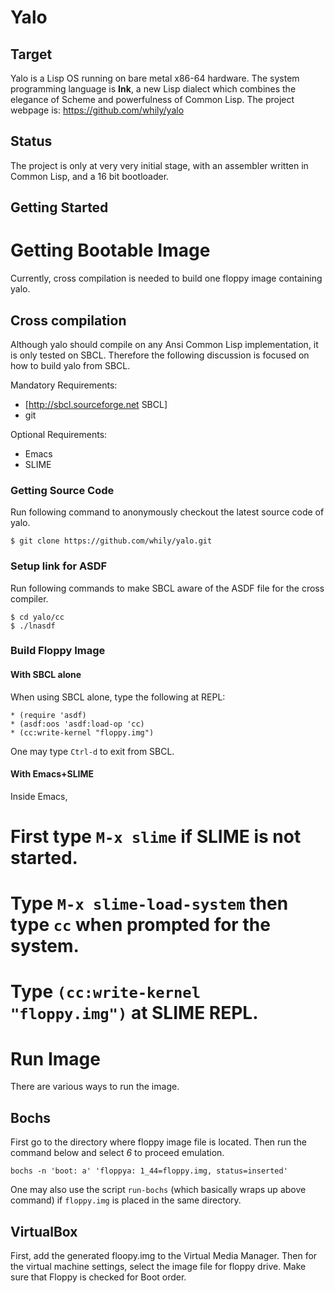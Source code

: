 Yalo
====

Target
------
Yalo is a Lisp OS running on bare metal x86-64 hardware. The system
programming language is **Ink**, a new Lisp dialect which combines the
elegance of Scheme and powerfulness of Common Lisp. The project webpage
is: <https://github.com/whily/yalo>

Status
------
The project is only at very very initial stage, with an
assembler written in Common Lisp, and a 16 bit bootloader.

Getting Started
---------------

# Getting Bootable Image

Currently, cross compilation is needed to build one floppy image
containing yalo.

## Cross compilation

Although yalo should compile on any Ansi Common Lisp implementation,
it is only tested on SBCL. Therefore the following discussion is
focused on how to build yalo from SBCL.

Mandatory Requirements:
 * [http://sbcl.sourceforge.net SBCL]
 * git

Optional Requirements:
 * Emacs
 * SLIME

### Getting Source Code

Run following command to anonymously checkout the latest source code
of yalo.

```
$ git clone https://github.com/whily/yalo.git
```

### Setup link for ASDF

Run following commands to make SBCL aware of the ASDF file for the
cross compiler.

```
$ cd yalo/cc  
$ ./lnasdf
```

### Build Floppy Image

#### With SBCL alone

When using SBCL alone, type the following at REPL:

```
* (require 'asdf)
* (asdf:oos 'asdf:load-op 'cc)
* (cc:write-kernel "floppy.img")
```

One may type `Ctrl-d` to exit from SBCL.

#### With Emacs+SLIME

Inside Emacs,
 # First type `M-x slime` if SLIME is not started.
 # Type `M-x slime-load-system` then type `cc` when prompted for the system.
 # Type `(cc:write-kernel "floppy.img")` at SLIME REPL.

# Run Image

There are various ways to run the image. 

## Bochs

First go to the directory where floppy image file is located. Then run
the command below and select *6* to proceed emulation.

```
bochs -n 'boot: a' 'floppya: 1_44=floppy.img, status=inserted'
```

One may also use the script `run-bochs` (which basically wraps up
above command) if `floppy.img` is placed in the same directory.

## VirtualBox

First, add the generated floopy.img to the Virtual Media Manager. Then
for the virtual machine settings, select the image file for floppy
drive. Make sure that Floppy is checked for Boot order.





   
